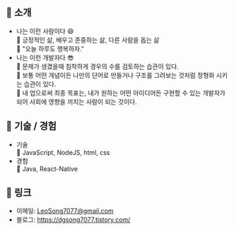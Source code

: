 :mag_right: 소개
---
* 나는 이런 사람이다 :smile:  
  :small_blue_diamond: 긍정적인 삶, 배우고 존중하는 삶, 다른 사람을 돕는 삶  
  :small_blue_diamond: "오늘 하루도 행복하자."  
* 나는 이런 개발자다 :sunglasses:  
  :small_blue_diamond: 문제가 생겼을때 침착하게 경우의 수를 검토하는 습관이 있다.  
  :small_blue_diamond: 보통 어떤 개념이든 나만의 단어로 만들거나 구조를 그려보는 것처럼 정형화 시키는 습관이 있다.  
  :small_blue_diamond: 내 업으로써 최종 목표는, 내가 원하는 어떤 아이디어든 구현할 수 있는 개발자가 되어 사회에 영향을 끼치는 사람이 되는 것이다.

:mag_right: 기술 / 경험
---
* 기술  
  :wrench: JavaScript, NodeJS, html, css
* 경험  
  :wrench: Java, React-Native
  
<!--
:mag_right: 프로젝트
---
* 주요 프로젝트  
  :heavy_check_mark: 골든다이스 프로젝트 : HTML, CSS, JavaScript + NodeJS  
  :heavy_check_mark: 마이웹 프로젝트 : HTML, CSS, JavaScript  
* 경험성 프로젝트  
  :heavy_check_mark: Raid Shadow Legends 게임 정보 검색 앱 : React Native  
  :heavy_check_mark: 나홀로 메모장 : HTML, CSS, JavaScript + Python, AWS 연동 경험  
-->

:mag_right: 링크
---
* 이메일: <LeoSong7077@gmail.com>
* 블로그: <https://dgsong7077.tistory.com/>
